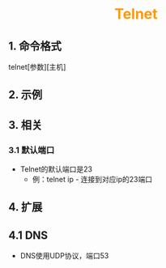 # <div style="text-align:center;color:#FF9900">Telnet</div>

## 1. 命令格式

telnet\[参数\]\[主机\] 

## 2. 示例

## 3. 相关

### 3.1 默认端口

* Telnet的默认端口是23
  * 例：telnet ip  - 连接到对应ip的23端口

## 4. 扩展

## 4.1 DNS

* DNS使用UDP协议，端口53



